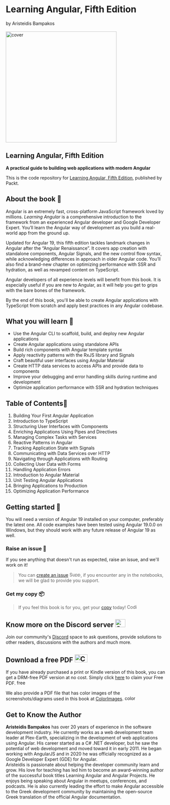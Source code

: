 # Learning Angular, Fifth Edition<br>
by Aristeidis Bampakos<br><br>
<img src="https://github.com/gaurgv/Learning-Angular-Fifth-Edition/blob/main/Cover.PNG" alt="cover" width="350"/>

## Learning Angular, Fifth Edition
**A practical guide to building web applications with modern Angular**

This is the code repository for [Learning Angular, Fifth Edition](https://github.com/PacktPublishing/Learning-Angular-Fifth-Edition), published by Packt.

## About the book 📔
Angular is an extremely fast, cross-platform JavaScript framework loved by millions. *Learning Angular* is a comprehensive introduction to the framework from an experienced Angular developer and Google Developer Expert. You’ll learn the Angular way of development as you build a real-world app from the ground up.  
  
Updated for Angular 19, this fifth edition tackles landmark changes in Angular after the “Angular Renaissance”. It covers app creation with standalone components, Angular Signals, and the new control flow syntax, while acknowledging differences in approach in older Angular code. You’ll also find a brand-new chapter on optimizing performance with SSR and hydration, as well as revamped content on TypeScript.

Angular developers of all experience levels will benefit from this book. It is especially useful if you are new to Angular, as it will help you get to grips with the bare bones of the framework.  
  
By the end of this book, you'll be able to create Angular applications with TypeScript from scratch and apply best practices in any Angular codebase.

## What you will learn 📖
- Use the Angular CLI to scaffold, build, and deploy new Angular applications  
- Create Angular applications using standalone APIs  
- Build rich components with Angular template syntax  
- Apply reactivity patterns with the RxJS library and Signals  
- Craft beautiful user interfaces using Angular Material  
- Create HTTP data services to access APIs and provide data to components  
- Improve your debugging and error handling skills during runtime and development  
- Optimize application performance with SSR and hydration techniques

## Table of Contents📑

 1. Building Your First Angular Application
 2. Introduction to TypeScript
 3. Structuring User Interfaces with Components
 4. Enriching Applications Using Pipes and Directives
 5. Managing Complex Tasks with Services
 6. Reactive Patterns in Angular
 7. Tracking Application State with Signals
 8. Communicating with Data Services over HTTP
 9. Navigating through Applications with Routing
 10. Collecting User Data with Forms
 11. Handling Application Errors
 12. Introduction to Angular Material
 13. Unit Testing Angular Applications
 14. Bringing Applications to Production
 15. Optimizing Application Performance

## Getting started 🚀
You will need a version of Angular 19 installed on your computer, preferably the latest one. All
code examples have been tested using Angular 19.0.0 on Windows, but they should work with
any future release of Angular 19 as well.

### Raise an issue 🚩
If you see anything that doesn't run as expected, raise an issue, and we'll work on it!
> You can [create an issue](https://github.com/PacktPublishing/Learning-Angular-Fifth-Edition/issues) <img alt="Support" height="15" width="35"  src="https://media.tenor.com/ex_HDD_k5P8AAAAi/habbo-habbohotel.gif">, if you encounter any in the notebooks, we will be glad to provide you support.

### Get my copy 📦
> If you feel this book is for you, get your [copy](https://www.amazon.com/Learning-Angular-practical-building-applications/dp/1835087485) today! <img alt="Coding" height="15" width="35"  src="https://media.tenor.com/ex_HDD_k5P8AAAAi/habbo-habbohotel.gif">

## Know more on the Discord server <img alt="Coding" height="25" width="32"  src="https://cliply.co/wp-content/uploads/2021/08/372108630_DISCORD_LOGO_400.gif">

Join our community's [Discord](https://packt.link/LearningAngular5e) space to ask questions, provide solutions to other readers, discussions with the authors and much more.

## Download a free PDF <img alt="Coding" height="25" width="40" src="https://emergency.com.au/wp-content/uploads/2021/03/free.gif">

If you have already purchased a print or Kindle version of this book, you can get a DRM-free PDF version at no cost. Simply click [here](https://packt.link/free-ebook/9781835087480) to claim your Free PDF. <img alt="free pdf" height="15" width="35"  src="https://media.tenor.com/ex_HDD_k5P8AAAAi/habbo-habbohotel.gif">

We also provide a PDF file that has color images of the screenshots/diagrams used in this book at [ColorImages](https://packt.link/gbp/9781835087480). <img alt="color images" height="15" width="35"  src="https://media.tenor.com/ex_HDD_k5P8AAAAi/habbo-habbohotel.gif">


## Get to Know the Author
**Aristeidis Bampakos** has over 20 years of experience in the software development industry. He currently works as a web development team leader at Plex-Earth, specializing in the development of web applications using Angular. His career started as a C# .NET developer, but he saw the potential of web development and moved toward it in early 2011. He began working with AngularJS and in 2020 he was officially recognized as a Google Developer Expert (GDE) for Angular.</br>
Aristeidis is passionate about helping the developer community learn and grow. His love for teaching has led him to become an award-winning author of the successful book titles Learning Angular and Angular Projects. He enjoys being speaking about Angular in meetups, conferences, and podcasts. He is also currently leading the effort to make Angular accessible to the Greek development community by maintaining the open-source Greek translation of the official Angular documentation.

